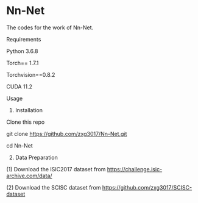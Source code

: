 # Nn-Net
The codes for the work of Nn-Net.

Requirements

Python 3.6.8

Torch== 1.7.1

Torchvision==0.8.2

CUDA 11.2

Usage

1. Installation

Clone this repo

git clone https://github.com/zxg3017/Nn-Net.git

cd Nn-Net

2. Data Preparation

(1) Download the ISIC2017 dataset from https://challenge.isic-archive.com/data/

(2) Download the SCISC dataset from https://github.com/zxg3017/SCISC-dataset
